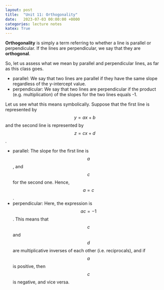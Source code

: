 ```yaml
---
layout: post
title:  "Unit 11: Orthogonality"
date:   2023-07-03 00:00:00 +0000
categories: lecture notes
katex: True
---
```


**Orthogonality** is simply a term referring to whether a line is parallel or perpendicular. If the lines are perpendicular, we say that they are __orthogonal__. 

So, let us assess what we mean by parallel and perpendicular lines, as far as this class goes.

* parallel: We say that two lines are parallel if they have the same slope regardless of the y-intercept value.
* perpendicular: We say that two lines are perpendicular if the product (e.g. multiplication) of the slopes for the two lines equals -1.

Let us see what this means symbolically. Suppose that the first line is represented by $$y = ax + b$$ and the second line is represented by $$z = cx + d$$.

* parallel: The slope for the first line is $$a$$, and $$c$$ for the second one. Hence, $$a = c$$.
* perpendicular: Here, the expression is $$ac = -1$$. This means that $$c$$ and $$d$$ are multiplicative inverses of each other (i.e. reciprocals), and if $$a$$ is positive, then $$c$$ is negative, and vice versa.